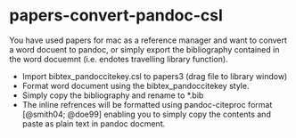 # papers-convert-pandoc-csl
You have used papers for mac as a reference manager and want to convert a word docuent to pandoc, or simply export the bibliography contained in the word docuemnt (i.e. endotes travelling library function).

- Import bibtex_pandoccitekey.csl to papers3 (drag file to library window)
- Format word document using the bibtex_pandoccitekey style.
- Simply copy the bibliography and rename to \*.bib
- The inline refrences will be formatted using pandoc-citeproc format [@smith04; @doe99] enabling you to simply copy the contents and paste as plain text in pandoc docment.
